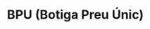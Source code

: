 ---
title: "BPU (Botiga Preu Únic)"
url: /vilanova-i-la-geltru/bpu-botiga-preu-unic/
shop: tienda de variedades
---